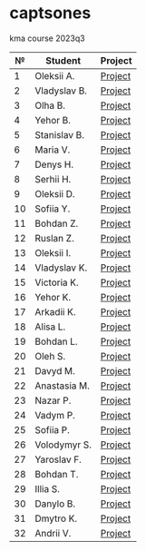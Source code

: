 # captsones

kma course 2023q3

|  №  | Student       | Project       |
| --- | ------------- | ------------- |
| 1   | Oleksii A. | [Project](https://github.com/AlexMasCode/phone_parser)  |
| 2   | Vladyslav B. | [Project](https://github.com/vladyslavBrothervinn/telegram_csv_parser)  |
| 3   | Olha B.| [Project](https://github.com/giginfee/my_parser)  |
| 4   | Yehor B. | [Project](https://github.com/yehorbolt/yehorbolt_sql_parser) |
| 5   | Stanislav B. | [Project](https://github.com/stas-bukovskiy/markdown_parser)  |
| 6   | Maria V. | [Project](https://github.com/mverbytska/markdown_parser)  |
| 7   | Denys H.| [Project]() |
| 8   | Serhii H. | [Project]()  |
| 9   | Oleksii D.  | [Project](https://github.com/NaUKMA-Programistich/compose_parser) |
| 10  | Sofiia Y. | [Project]()  |
| 11  | Bohdan Z. | [Project](https://github.com/elbeasto31/m3u-parser/blob/master/tests/lib_tests.rs)  |
| 12  | Ruslan Z. | [Project](https://github.com/Fourier2718281828/chord_mapper)  |
| 13  | Oleksii I. | [Project]()  |
| 14  | Vladyslav K. | [Project](https://github.com/kkpagaev/rust-ts-json-compiler)  |
| 15  | Victoria K. | [Project]()  |
| 16  | Yehor K. | [Project](https://github.com/RickNeelee/parser_rickneelee)  |
| 17  | Arkadii K. | [Project](https://github.com/arkananasfa/my_parser_kma_group3Kovalenko/blob/5deef596a5d706bc8671a874a728f076cf187979/src/lib.rs#L39C4-L39C4)  |
| 18  | Alisa L. | [Project](https://github.com/alyssa-lakhtiuk/my_parser_rust/tree/master)  |
| 19  | Bohdan L. | [Project]() |
| 20  | Oleh  S. | [Project](https://github.com/jazzandrock/workout-note-parser)  |
| 21  | Davyd M. | [Project](https://github.com/DavydKod/Person_Parser)  |
| 22  | Anastasia M. | [Project](https://github.com/mahinka/svg_file_parser)  |
| 23  | Nazar P. | [Project](https://github.com/jester69m/parser-on-rust) |
| 24  | Vadym P. | [Project](https://github.com/rust-lang-ua/kma_rustlang_course_Vadym_Polischuk/tree/master/parser) |
| 25  | Sofiia P. | [Project]() |
| 26  | Volodymyr S. | [Project](https://github.com/gutmann03/arithmetic_parser_smetaniuk)  |
| 27  | Yaroslav F. | [Project](https://github.com/YaroslavFetisov/us_time_parser)  |
| 28  | Bohdan T. | [Project](https://github.com/Qewby/constituency_tree_parser)  |
| 29  | Illia S. | [Project]() |
| 30  | Danylo B. | [Project]()  |
| 31  | Dmytro  K. | [Project](https://github.com/Dima050209/rust_project_kma)  |
| 32  | Andrii V. | [Project]()  |


